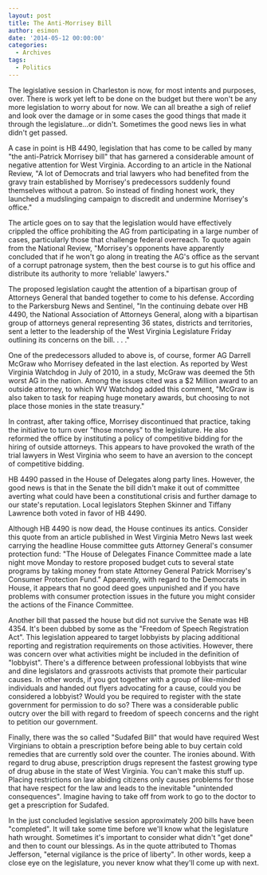 ```yaml
---
layout: post
title: The Anti-Morrisey Bill
author: esimon
date: '2014-05-12 00:00:00'
categories:
  - Archives
tags:
  - Politics
---
```

The legislative session in Charleston is now, for most intents and purposes, over. There is work yet left to be done on the budget but there won't be any more legislation to worry about for now. We can all breathe a sigh of relief and look over the damage or in some cases the good things that made it through the legislature...or didn't. Sometimes the good news lies in what didn't get passed. 

A case in point is HB 4490, legislation that has come to be called by many "the anti-Patrick Morrisey bill" that has garnered a considerable amount of negative attention for West Virginia. According to an article in the National Review, "A lot of Democrats and trial lawyers who had benefited from the gravy train established by Morrisey's predecessors suddenly found themselves without a patron. So instead of finding honest work, they launched a mudslinging campaign to discredit and undermine Morrisey's office."  

The article goes on to say that the legislation would have effectively crippled the office prohibiting the AG from participating in a large number of cases, particularly those that challenge federal overreach. To quote again from the National Review, "Morrisey's opponents have apparently concluded that if he won't go along in treating the AG's office as the servant of a corrupt patronage system, then the best course is to gut his office and distribute its authority to more ‘reliable' lawyers."

The proposed legislation caught the attention of a bipartisan group of Attorneys General that banded together to come to his defense. According to the Parkersburg News and Sentinel, "In the continuing debate over HB 4490, the National Association of Attorneys General, along with a bipartisan group of attorneys general representing 36 states, districts and territories, sent a letter to the leadership of the West Virginia Legislature Friday outlining its concerns on the bill. . . ." 

One of the predecessors alluded to above is, of course, former AG Darrell McGraw who Morrisey defeated in the last election. As reported by West Virginia Watchdog in July of 2010, in a study, McGraw was deemed the 5th worst AG in the nation. Among the issues cited was a $2 Million award to an outside attorney, to which WV Watchdog added this comment, "McGraw is also taken to task for reaping huge monetary awards, but choosing to not place those monies in the state treasury."

In contrast, after taking office, Morrisey discontinued that practice, taking the initiative to turn over "those moneys" to the legislature. He also reformed the office by instituting a policy of competitive bidding for the hiring of outside attorneys. This appears to have provoked the wrath of the trial lawyers in West Virginia who seem to have an aversion to the concept of competitive bidding. 

HB 4490 passed in the House of Delegates along party lines. However, the good news is that in the Senate the bill didn't make it out of committee averting what could have been a constitutional crisis and further damage to our state's reputation. Local legislators Stephen Skinner and Tiffany Lawrence both voted in favor of HB 4490. 

Although HB 4490 is now dead, the House continues its antics. Consider this quote from an article published in West Virginia Metro News last week carrying the headline House committee guts Attorney General's consumer protection fund: "The House of Delegates Finance Committee made a late night move Monday to restore proposed budget cuts to several state programs by taking money from state Attorney General Patrick Morrisey's Consumer Protection Fund." Apparently, with regard to the Democrats in House, it appears that no good deed goes unpunished and if you have problems with consumer protection issues in the future you might consider the actions of the Finance Committee. 

Another bill that passed the house but did not survive the Senate was HB 4354. It's been dubbed by some as the "Freedom of Speech Registration Act". This legislation appeared to target lobbyists by placing additional reporting and registration requirements on those activities. However, there was concern over what activities might be included in the definition of "lobbyist". There's a difference between professional lobbyists that wine and dine legislators and grassroots activists that promote their particular causes. In other words, if you got together with a group of like-minded individuals and handed out flyers advocating for a cause, could you be considered a lobbyist? Would you be required to register with the state government for permission to do so? There was a considerable public outcry over the bill with regard to freedom of speech concerns and the right to petition our government. 

Finally, there was the so called "Sudafed Bill" that would have required West Virginians to obtain a prescription before being able to buy certain cold remedies that are currently sold over the counter. The ironies abound. With regard to drug abuse, prescription drugs represent the fastest growing type of drug abuse in the state of West Virginia. You can't make this stuff up. Placing restrictions on law abiding citizens only causes problems for those that have respect for the law and leads to the inevitable "unintended consequences". Imagine having to take off from work to go to the doctor to get a prescription for Sudafed. 

In the just concluded legislative session approximately 200 bills have been "completed". It will take some time before we'll know what the legislature hath wrought. Sometimes it's important to consider what didn't "get done" and then to count our blessings. As in the quote attributed to Thomas Jefferson, "eternal vigilance is the price of liberty". In other words, keep a close eye on the legislature, you never know what they'll come up with next. 

